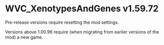 # WVC_XenotypesAndGenes v1.59.72
 
Pre-release versions require resetting the mod settings.

Versions above 1.00.96 require (when migrating from earlier versions of the mod) a new game.